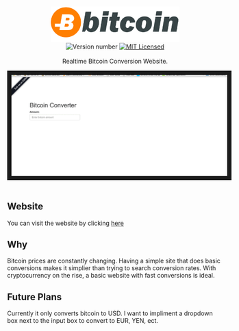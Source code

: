 <br>
<p align="center">
	<img src="images/bitcoin.jpg" alt="logo" width="300"/>
	<br><img src="https://img.shields.io/badge/version-0.*.*--prelaunch-brightgreen.svg" alt="Version number"/>
	<a href="LICENSE">
		<img src="https://img.shields.io/badge/license-MIT-blue.svg" alt="MIT Licensed"/>
	</a>
	<br>
	<br>
	Realtime Bitcoin Conversion Website.
	<br>
</p>
<p align="center">
	<a href="demo">
		<img src="images/demo.gif" title="Conversion Demo" alt="web demo" border="10"/>
	</a>
	<br>
	<br>
</p>

## Website
You can visit the website by clicking [here](https://bitcoin-converter.herokuapp.com/)
## Why
Bitcoin prices are constantly changing. Having a simple site that does basic conversions makes it simplier than trying to search conversion rates. With cryptocurrency on the rise, a basic website with fast conversions is ideal.
## Future Plans
Currently it only converts bitcoin to USD. I want to impliment a dropdown box next to the input box to convert to EUR, YEN, ect. 

<br>
</p>


